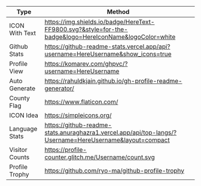 <!--

For ICON With Text
    https://img.shields.io/badge/HereText-FF9800.svg?&style=for-the-badge&logo=HereIconName&logoColor=white
    
For Github Stats
    https://github-readme-stats.vercel.app/api?username=HereUsername&show_icons=true

For Profile View
    https://komarev.com/ghpvc/?username=HereUsername

For Auto Generate
    https://rahuldkjain.github.io/gh-profile-readme-generator/

For County Flag ICOn
    https://www.flaticon.com/

For ICON Idea
    https://simpleicons.org/

For Language Stats
    https://github-readme-stats.anuraghazra1.vercel.app/api/top-langs/?Username=HereUsername&layout=compact" 

For Visitor Counts
    https://profile-counter.glitch.me/Username/count.svg

For Profile Trophy
    https://github-profile-trophy.vercel.app/?username=HereUsername&theme=flat&row=1

-->

| Type          | Method                                                                                                     |
|---------------|------------------------------------------------------------------------------------------------------------|
| ICON With Text|  https://img.shields.io/badge/HereText-FF9800.svg?&style=for-the-badge&logo=HereIconName&logoColor=white   |
| Github Stats  |  https://github-readme-stats.vercel.app/api?username=HereUsername&show_icons=true                          |
| Profile View  |  https://komarev.com/ghpvc/?username=HereUsername                                                          |
| Auto Generate |  https://rahuldkjain.github.io/gh-profile-readme-generator/                                                |
| County Flag   |  https://www.flaticon.com/                                                                                 |
| ICON Idea     |  https://simpleicons.org/                                                                                  |
| Language Stats|  https://github-readme-stats.anuraghazra1.vercel.app/api/top-langs/?Username=HereUsername&layout=compact   |
| Visitor Counts|  https://profile-counter.glitch.me/Username/count.svg                                                      |
| Profile Trophy|  https://github.com/ryo-ma/github-profile-trophy